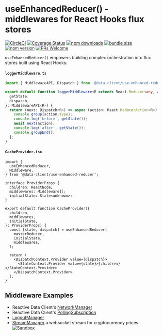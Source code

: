 # useEnhancedReducer() - middlewares for React Hooks flux stores

[![CircleCI](https://circleci.com/gh/reactive/data-client/tree/master.svg?style=shield)](https://circleci.com/gh/reactive/data-client)
[![Coverage Status](https://img.shields.io/codecov/c/gh/reactive/data-client/master.svg?style=flat-square)](https://app.codecov.io/gh/reactive/data-client?branch=master)
[![npm downloads](https://img.shields.io/npm/dm/@data-client/use-enhanced-reducer.svg?style=flat-square)](https://www.npmjs.com/package/@data-client/use-enhanced-reducer)
[![bundle size](https://img.shields.io/bundlephobia/minzip/@data-client/use-enhanced-reducer?style=flat-square)](https://bundlephobia.com/result?p=@data-client/use-enhanced-reducer)
[![npm version](https://img.shields.io/npm/v/@data-client/use-enhanced-reducer.svg?style=flat-square)](https://www.npmjs.com/package/@data-client/use-enhanced-reducer)
[![PRs Welcome](https://img.shields.io/badge/PRs-welcome-brightgreen.svg?style=flat-square)](http://makeapullrequest.com)

`useEnhancedReducer()` empowers building complex orchestration into flux stores built using React Hooks.

#### `loggerMiddleware.ts`

```typescript
import { MiddlewareAPI, Dispatch } from '@data-client/use-enhanced-reducer';

export default function loggerMiddleware<R extends React.Reducer<any, any>>({
  getState,
  dispatch,
}: MiddlewareAPI<R>) {
  return (next: Dispatch<R>) => async (action: React.ReducerAction<R>) => {
    console.group(action.type);
    console.log('before', getState());
    await next(action);
    console.log('after', getState());
    console.groupEnd();
  };
}
```

#### `CacheProvider.tsx`

```tsx
import {
  useEnhancedReducer,
  Middleware,
} from '@data-client/use-enhanced-reducer';

interface ProviderProps {
  children: ReactNode;
  middlewares: Middleware[];
  initialState: State<unknown>;
}

export default function CacheProvider({
  children,
  middlewares,
  initialState,
}: ProviderProps) {
  const [state, dispatch] = useEnhancedReducer(
    masterReducer,
    initialState,
    middlewares,
  );

  return (
    <DispatchContext.Provider value={dispatch}>
      <StateContext.Provider value={state}>{children}</StateContext.Provider>
    </DispatchContext.Provider>
  );
}
```

## Middleware Examples

- Reactive Data Client's [NetworkManager](https://github.com/reactive/data-client/blob/master/packages/data-client/src/state/NetworkManager.ts)
- Reactive Data Client's [PollingSubscription](https://github.com/reactive/data-client/blob/master/packages/data-client/src/state/PollingSubscription.ts)
- [LogoutManager](https://dataclient.io/docs/api/LogoutManager)
- [StreamManager](https://github.com/reactive/data-client/blob/master/examples/coin-app/src/resources/StreamManager.ts) a websocket stream for cryptocurrency prices. [![Sandbox](https://developer.stackblitz.com/img/open_in_stackblitz_small.svg)](https://stackblitz.com/github/reactive/data-client/tree/master/examples/coin-app?hidedevtools=1&terminalHeight=0&file=src%2Findex.tsx%2Csrc%2Fresources%2FTicker.ts%2Csrc%2Fpages%2FHome%2FAssetPrice.tsx%2Csrc%2Fresources%2FStreamManager.ts)